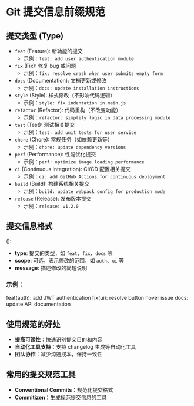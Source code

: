 # Git 提交信息前缀规范

## 提交类型 (Type)

- `feat` (Feature): 新功能的提交
  - 示例：`feat: add user authentication module`
- `fix` (Fix): 修复 bug 或问题
  - 示例：`fix: resolve crash when user submits empty form`
- `docs` (Documentation): 文档更新或修改
  - 示例：`docs: update installation instructions`
- `style` (Style): 样式修改（不影响代码逻辑）
  - 示例：`style: fix indentation in main.js`
- `refactor` (Refactor): 代码重构（不改变功能）
  - 示例：`refactor: simplify logic in data processing module`
- `test` (Test): 测试相关提交
  - 示例：`test: add unit tests for user service`
- `chore` (Chore): 常规任务（如依赖更新等）
  - 示例：`chore: update dependency versions`
- `perf` (Performance): 性能优化提交
  - 示例：`perf: optimize image loading performance`
- `ci` (Continuous Integration): CI/CD 配置相关提交
  - 示例：`ci: add GitHub Actions for continuous deployment`
- `build` (Build): 构建系统相关提交
  - 示例：`build: update webpack config for production mode`
- `release` (Release): 发布版本提交
  - 示例：`release: v1.2.0`

## 提交信息格式

<type>(<scope>): <message>

- **type**: 提交的类型，如 `feat`、`fix`、`docs` 等
- **scope**: 可选，表示修改的范围，如 `auth`、`ui` 等
- **message**: 描述修改的简短说明

### 示例：

feat(auth): add JWT authentication
fix(ui): resolve button hover issue
docs: update API documentation

## 使用规范的好处

- **提高可读性**：快速识别提交目的和内容
- **自动化工具支持**：支持 changelog 生成等自动化工具
- **团队协作**：减少沟通成本，保持一致性

## 常用的提交规范工具

- **Conventional Commits**：规范化提交格式
- **Commitizen**：生成规范提交信息的工具

